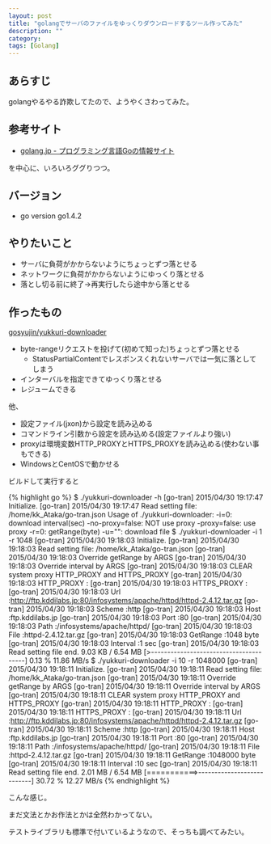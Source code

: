 ```yaml
---
layout: post
title: "golangでサーバのファイルをゆっくりダウンロードするツール作ってみた"
description: ""
category: 
tags: [Golang]
---
```


## あらすじ

golangやるやる詐欺してたので、ようやくさわってみた。

## 参考サイト

- [golang.jp - プログラミング言語Goの情報サイト](http://golang.jp/)

を中心に、いろいろググりつつ。

## バージョン

- go version go1.4.2 

## やりたいこと

- サーバに負荷がかからないようにちょっとずつ落とせる
- ネットワークに負荷がかからないようにゆっくり落とせる
- 落とし切る前に終了→再実行したら途中から落とせる

## 作ったもの

[gosyujin/yukkuri-downloader](https://github.com/gosyujin/yukkuri-downloader)

- byte-rangeリクエストを投げて(初めて知った)ちょっとずつ落とせる
    - StatusPartialContentでレスポンスくれないサーバでは一気に落としてしまう
- インターバルを指定できてゆっくり落とせる
- レジュームできる

他、

- 設定ファイル(jxon)から設定を読み込める
- コマンドライン引数から設定を読み込める(設定ファイルより強い)
- proxyは環境変数HTTP_PROXYとHTTPS_PROXYを読み込める(使わない事もできる)
- WindowsとCentOSで動かせる

ビルドして実行すると

{% highlight go %}
$ ./yukkuri-downloader -h
[go-tran] 2015/04/30 19:17:47 Initialize.
[go-tran] 2015/04/30 19:17:47 Read setting file: /home/kk_Ataka/go-tran.json
Usage of ./yukkuri-downloader:
  -i=0: download interval(sec)
  -no-proxy=false: NOT use proxy
  -proxy=false: use proxy
  -r=0: getRange(byte)
  -u="": download file
$ ./yukkuri-downloader -i 1 -r 1048
[go-tran] 2015/04/30 19:18:03 Initialize.
[go-tran] 2015/04/30 19:18:03 Read setting file: /home/kk_Ataka/go-tran.json
[go-tran] 2015/04/30 19:18:03   Override getRange by ARGS
[go-tran] 2015/04/30 19:18:03   Override interval by ARGS
[go-tran] 2015/04/30 19:18:03 CLEAR system proxy HTTP_PROXY and HTTPS_PROXY
[go-tran] 2015/04/30 19:18:03   HTTP_PROXY   :
[go-tran] 2015/04/30 19:18:03   HTTPS_PROXY  :
[go-tran] 2015/04/30 19:18:03   Url          :http://ftp.kddilabs.jp:80/infosystems/apache/httpd/httpd-2.4.12.tar.gz
[go-tran] 2015/04/30 19:18:03   Scheme       :http
[go-tran] 2015/04/30 19:18:03   Host         :ftp.kddilabs.jp
[go-tran] 2015/04/30 19:18:03   Port         :80
[go-tran] 2015/04/30 19:18:03   Path         :/infosystems/apache/httpd/
[go-tran] 2015/04/30 19:18:03   File         :httpd-2.4.12.tar.gz
[go-tran] 2015/04/30 19:18:03   GetRange     :1048 byte
[go-tran] 2015/04/30 19:18:03   Interval     :1 sec
[go-tran] 2015/04/30 19:18:03 Read setting file end.
9.03 KB / 6.54 MB [>---------------------------------------] 0.13 % 11.86 MB/s
$ ./yukkuri-downloader -i 10 -r 1048000
[go-tran] 2015/04/30 19:18:11 Initialize.
[go-tran] 2015/04/30 19:18:11 Read setting file: /home/kk_Ataka/go-tran.json
[go-tran] 2015/04/30 19:18:11   Override getRange by ARGS
[go-tran] 2015/04/30 19:18:11   Override interval by ARGS
[go-tran] 2015/04/30 19:18:11 CLEAR system proxy HTTP_PROXY and HTTPS_PROXY
[go-tran] 2015/04/30 19:18:11   HTTP_PROXY   :
[go-tran] 2015/04/30 19:18:11   HTTPS_PROXY  :
[go-tran] 2015/04/30 19:18:11   Url          :http://ftp.kddilabs.jp:80/infosystems/apache/httpd/httpd-2.4.12.tar.gz
[go-tran] 2015/04/30 19:18:11   Scheme       :http
[go-tran] 2015/04/30 19:18:11   Host         :ftp.kddilabs.jp
[go-tran] 2015/04/30 19:18:11   Port         :80
[go-tran] 2015/04/30 19:18:11   Path         :/infosystems/apache/httpd/
[go-tran] 2015/04/30 19:18:11   File         :httpd-2.4.12.tar.gz
[go-tran] 2015/04/30 19:18:11   GetRange     :1048000 byte
[go-tran] 2015/04/30 19:18:11   Interval     :10 sec
[go-tran] 2015/04/30 19:18:11 Read setting file end.
2.01 MB / 6.54 MB [===========>---------------------------] 30.72 % 12.27 MB/s 
{% endhighlight %}

こんな感じ。

まだ文法とかお作法とかは全然わかってない。

テストライブラリも標準で付いているようなので、そっちも調べてみたい。
